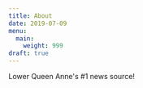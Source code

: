 ```yaml
---
title: About
date: 2019-07-09
menu:
  main:
    weight: 999
draft: true
---
```

Lower Queen Anne's #1 news source!
